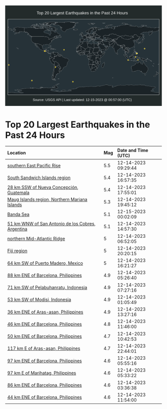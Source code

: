 ![Map](./map.png)

# Top 20 Largest Earthquakes in the Past 24 Hours

| Location | Mag | Date and Time (UTC) |
|:---|:---|:---|
| [southern East Pacific Rise](https://earthquake.usgs.gov/earthquakes/eventpage/us7000livw) | 5.5 | 12-14-2023 09:29:44 |
| [South Sandwich Islands region](https://earthquake.usgs.gov/earthquakes/eventpage/us7000lj2m) | 5.4 | 12-14-2023 16:57:35 |
| [28 km SSW of Nueva Concepción, Guatemala](https://earthquake.usgs.gov/earthquakes/eventpage/us7000lj39) | 5.4 | 12-14-2023 17:55:01 |
| [Maug Islands region, Northern Mariana Islands](https://earthquake.usgs.gov/earthquakes/eventpage/us7000lj40) | 5.3 | 12-14-2023 19:45:12 |
| [Banda Sea](https://earthquake.usgs.gov/earthquakes/eventpage/us7000lj5l) | 5.1 | 12-15-2023 00:02:09 |
| [51 km WNW of San Antonio de los Cobres, Argentina](https://earthquake.usgs.gov/earthquakes/eventpage/us7000liz5) | 5.1 | 12-14-2023 14:57:30 |
| [northern Mid-Atlantic Ridge](https://earthquake.usgs.gov/earthquakes/eventpage/us7000liv6) | 5 | 12-14-2023 06:52:05 |
| [Fiji region](https://earthquake.usgs.gov/earthquakes/eventpage/us7000lj48) | 5 | 12-14-2023 20:20:15 |
| [64 km SW of Puerto Madero, Mexico](https://earthquake.usgs.gov/earthquakes/eventpage/us7000lj2f) | 5 | 12-14-2023 16:21:27 |
| [88 km ENE of Barcelona, Philippines](https://earthquake.usgs.gov/earthquakes/eventpage/us7000lius) | 4.9 | 12-14-2023 05:26:40 |
| [71 km SW of Pelabuhanratu, Indonesia](https://earthquake.usgs.gov/earthquakes/eventpage/us7000liv9) | 4.9 | 12-14-2023 07:27:16 |
| [53 km SW of Modisi, Indonesia](https://earthquake.usgs.gov/earthquakes/eventpage/us7000litr) | 4.9 | 12-14-2023 01:05:49 |
| [36 km ENE of Aras-asan, Philippines](https://earthquake.usgs.gov/earthquakes/eventpage/us7000liyl) | 4.9 | 12-14-2023 13:27:16 |
| [46 km ENE of Barcelona, Philippines](https://earthquake.usgs.gov/earthquakes/eventpage/us7000liy8) | 4.8 | 12-14-2023 11:46:00 |
| [50 km ENE of Barcelona, Philippines](https://earthquake.usgs.gov/earthquakes/eventpage/us7000lixx) | 4.7 | 12-14-2023 10:42:53 |
| [117 km E of Aras-asan, Philippines](https://earthquake.usgs.gov/earthquakes/eventpage/us7000lj58) | 4.7 | 12-14-2023 22:44:01 |
| [97 km ENE of Barcelona, Philippines](https://earthquake.usgs.gov/earthquakes/eventpage/us7000liux) | 4.6 | 12-14-2023 05:55:16 |
| [97 km E of Marihatag, Philippines](https://earthquake.usgs.gov/earthquakes/eventpage/us7000liuu) | 4.6 | 12-14-2023 05:33:22 |
| [86 km ENE of Barcelona, Philippines](https://earthquake.usgs.gov/earthquakes/eventpage/us7000liuc) | 4.6 | 12-14-2023 03:36:38 |
| [44 km ENE of Barcelona, Philippines](https://earthquake.usgs.gov/earthquakes/eventpage/us7000liy7) | 4.6 | 12-14-2023 11:54:00 |
